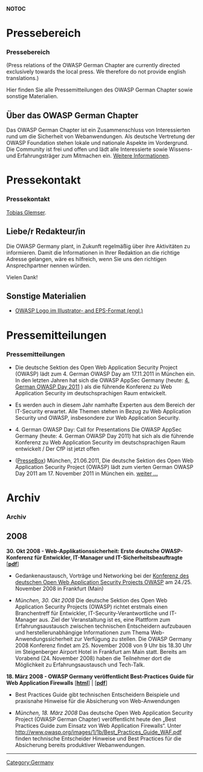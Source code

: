 __NOTOC__



# Pressebereich

### Pressebereich

(Press relations of the OWASP German Chapter are currently directed
exclusively towards the local press. We therefore do not provide english
translations.)

Hier finden Sie alle Pressemitteilungen des OWASP German Chapter sowie
sonstige Materialien.

## Über das OWASP German Chapter

Das OWASP German Chapter ist ein Zusammenschluss von Interessierten rund
um die Sicherheit von Webanwendungen. Als deutsche Vertretung der OWASP
Foundation stehen lokale und nationale Aspekte im Vordergrund. Die
Community ist frei und offen und lädt alle Interessierte sowie Wissens-
und Erfahrungsträger zum Mitmachen ein. [Weitere
Informationen](Germany "wikilink").

# Pressekontakt

### Pressekontakt

[Tobias Glemser](mailto:tobias.glemser@owasp.org).

## Liebe/r Redakteur/in

Die OWASP Germany plant, in Zukunft regelmäßig über ihre Aktivitäten zu
informieren. Damit die Informationen in Ihrer Redaktion an die richtige
Adresse gelangen, wäre es hilfreich, wenn Sie uns den richtigen
Ansprechpartner nennen würden.

Vielen Dank\!

## Sonstige Materialien

  - [OWASP Logo im Illustrator- and EPS-Format
    (engl.)](http://www.owasp.org/images/2/28/OWASP_Logo.zip)



# Pressemitteilungen

### Pressemitteilungen

  - Die deutsche Sektion des Open Web Application Security Project
    (OWASP) lädt zum 4. German OWASP Day am 17.11.2011 in München ein.
    In den letzten Jahren hat sich die OWASP AppSec Germany (heute: [4.
    German OWASP Day 2011](German_OWASP_Day_2011 "wikilink") ) als die
    führende Konferenz zu Web Application Security im deutschsprachigen
    Raum entwickelt.

<!-- end list -->

  -
    Es werden auch in diesem Jahr namhafte Experten aus dem Bereich der
    IT-Security erwartet. Alle Themen stehen in Bezug zu Web Application
    Security und OWASP, insbesondere zur Web Application Security.

<!-- end list -->

  - 4\. German OWASP Day: Call for Presentations
    Die OWASP AppSec Germany (heute: 4. German OWASP Day 2011) hat sich
    als die führende Konferenz zu Web Application Security im
    deutschsprachigen Raum entwickelt / Der CfP ist jetzt offen

<!-- end list -->

  -
    ([PresseBox](http://www.pressebox.de/pressemeldungen/tele-consulting-security-networking-training-gmbh/boxid/431163))
    München, 21.06.2011, Die deutsche Sektion des Open Web Application
    Security Project (OWASP) lädt zum vierten German OWASP Day 2011 am
    17. November 2011 in München ein. [weiter
    ...](http://www.pressebox.de/pressemeldungen/tele-consulting-security-networking-training-gmbh/boxid/431163)

# Archiv

### Archiv

## 2008

**30. Okt 2008 - Web-Applikationssicherheit: Erste deutsche
OWASP-Konferenz für Entwickler, IT-Manager und
IT-Sicherheitsbeauftragte**
\[**[pdf](http://www.owasp.org/images/c/c0/Owasp-pr-mar08-waf.de.pdf)**\]

  -
    Gedankenaustausch, Vorträge und Networking bei der [Konferenz des
    deutschen Open Web Application Security Projects
    OWASP](http://www.owasp.org/index.php/OWASP_Germany_2008_Conference)
    am 24./25. November 2008 in Frankfurt (Main)

<!-- end list -->

  -
    *München, 30. Okt 2008* Die deutsche Sektion des Open Web
    Application Security Projects (OWASP) richtet erstmals einen
    Branchentreff für Entwickler, IT-Security-Verantwortliche und
    IT-Manager aus. Ziel der Veranstaltung ist es, eine Plattform zum
    Erfahrungsaustausch zwischen technischen Entscheidern aufzubauen und
    herstellerunabhängige Informationen zum Thema
    Web-Anwendungssicherheit zur Verfügung zu stellen. Die OWASP Germany
    2008 Konferenz findet am 25. November 2008 von 9 Uhr bis 18.30 Uhr
    im Steigenberger Airport Hotel in Frankfurt am Main statt. Bereits
    am Vorabend (24. November 2008) haben die Teilnehmer dort die
    Möglichkeit zu Erfahrungsaustausch und Tech-Talk.


**18. März 2008 - OWASP Germany veröffentlicht Best-Practices Guide für
Web Application Firewalls**
\[**[html](http://www.owasp.org/index.php/Germany/press/pr-mar08-waf.de.html)**\]
|
\[**[pdf](http://www.owasp.org/images/c/c0/Owasp-pr-mar08-waf.de.pdf)**\]

  -
    Best Practices Guide gibt technischen Entscheidern Beispiele und
    praxisnahe Hinweise für die Absicherung von Web-Anwendungen

<!-- end list -->

  -
    *München, 18. März 2008* Das deutsche Open Web Application Security
    Project (OWASP German Chapter) veröffentlicht heute den „Best
    Practices Guide zum Einsatz von Web Application Firewalls“. Unter
    <http://www.owasp.org/images/1/1b/Best_Practices_Guide_WAF.pdf>
    finden technische Entscheider Hinweise und Best Practices für die
    Absicherung bereits produktiver Webanwendungen.

<headertabs />

-----

[<Germany>](Germany "wikilink")

[Category:Germany](Category:Germany "wikilink")